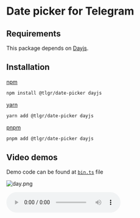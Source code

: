 # Date picker for Telegram

## Requirements

This package depends on [Dayjs](https://day.js.org/).

## Installation

[npm](https://www.npmjs.com/)

``` bash
npm install @tlgr/date-picker dayjs
```

[yarn](https://yarnpkg.com/)

``` bash
yarn add @tlgr/date-picker dayjs
```

[pnpm](https://pnpm.io/)

``` bash
pnpm add @tlgr/date-picker dayjs
```

## Video demos

Demo code can be found at [`bin.ts`](bin.ts) file

![day.png](./assets/day-picker.png)

![video](./assets/day-picker-example.ogg)


